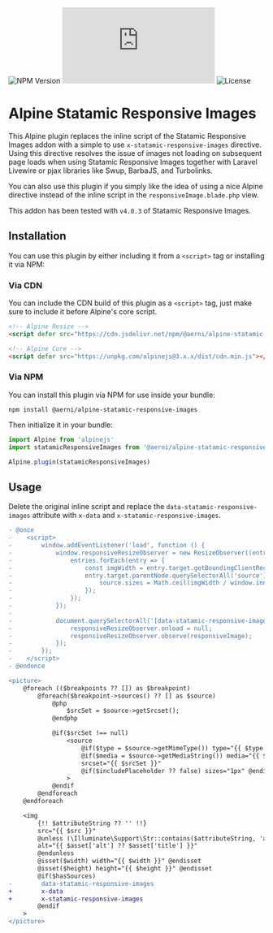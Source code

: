 ![NPM Version](https://badgen.net/npm/v/@aerni/alpine-statamic-responsive-images?style=flat-square)
![Build Size](https://badgen.net/badgesize/gzip/aerni/alpine-statamic-responsive-images/main/dist/cdn.min.js?style=flat-square)
![License](https://img.shields.io/github/license/aerni/alpine-statamic-responsive-images?style=flat-square)

# Alpine Statamic Responsive Images
This Alpine plugin replaces the inline script of the Statamic Responsive Images addon with a simple to use `x-statamic-responsive-images` directive. Using this directive resolves the issue of images not loading on subsequent page loads when using Statamic Responsive Images together with Laravel Livewire or pjax libraries like Swup, BarbaJS, and Turbolinks.

You can also use this plugin if you simply like the idea of using a nice Alpine directive instead of the inline script in the `responsiveImage.blade.php` view.

This addon has been tested with `v4.0.3` of Statamic Responsive Images.

## Installation
You can use this plugin by either including it from a `<script>` tag or installing it via NPM:

### Via CDN
You can include the CDN build of this plugin as a `<script>` tag, just make sure to include it before Alpine's core script.

```html
<!-- Alpine Resize -->
<script defer src="https://cdn.jsdelivr.net/npm/@aerni/alpine-statamic-responsive-images@1.x.x/dist/cdn.min.js"></script>

<!-- Alpine Core -->
<script defer src="https://unpkg.com/alpinejs@3.x.x/dist/cdn.min.js"></script>
```

### Via NPM
You can install this plugin via NPM for use inside your bundle:

```
npm install @aerni/alpine-statamic-responsive-images
```

Then initialize it in your bundle:

```js
import Alpine from 'alpinejs'
import statamicResponsiveImages from '@aerni/alpine-statamic-responsive-images'

Alpine.plugin(statamicResponsiveImages)
```

## Usage
Delete the original inline script and replace the `data-statamic-responsive-images` attribute with `x-data` and `x-statamic-responsive-images`. 

```diff
- @once
-    <script>
-        window.addEventListener('load', function () {
-            window.responsiveResizeObserver = new ResizeObserver((entries) => {
-                entries.forEach(entry => {
-                    const imgWidth = entry.target.getBoundingClientRect().width;
-                    entry.target.parentNode.querySelectorAll('source').forEach((source) => {
-                        source.sizes = Math.ceil(imgWidth / window.innerWidth * 100) + 'vw';
-                    });
-                });
-            });
-
-            document.querySelectorAll('[data-statamic-responsive-images]').forEach(responsiveImage => {
-                responsiveResizeObserver.onload = null;
-                responsiveResizeObserver.observe(responsiveImage);
-            });
-        });
-    </script>
- @endonce

<picture>
    @foreach (($breakpoints ?? []) as $breakpoint)
        @foreach($breakpoint->sources() ?? [] as $source)
            @php
                $srcSet = $source->getSrcset();
            @endphp

            @if($srcSet !== null)
                <source
                    @if($type = $source->getMimeType()) type="{{ $type }}" @endif
                    @if($media = $source->getMediaString()) media="{{ $media }}" @endif
                    srcset="{{ $srcSet }}"
                    @if($includePlaceholder ?? false) sizes="1px" @endif
                >
            @endif
        @endforeach
    @endforeach

    <img
        {!! $attributeString ?? '' !!}
        src="{{ $src }}"
        @unless (\Illuminate\Support\Str::contains($attributeString, 'alt'))
        alt="{{ $asset['alt'] ?? $asset['title'] }}"
        @endunless
        @isset($width) width="{{ $width }}" @endisset
        @isset($height) height="{{ $height }}" @endisset
        @if($hasSources)
-        data-statamic-responsive-images
+        x-data
+        x-statamic-responsive-images
        @endif
    >
</picture>
```
